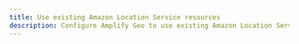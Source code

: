 ```yaml
---
title: Use existing Amazon Location Service resources
description: Configure Amplify Geo to use existing Amazon Location Service resources by referencing them in your configuration.
---
```


<inline-fragment platform="js" src="~/lib/geo/fragments/existing-resources.md"></inline-fragment>
